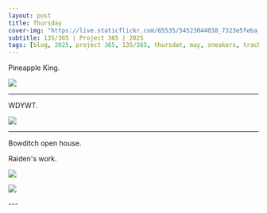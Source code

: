 ```yaml
---
layout: post
title: Thursday
cover-img: "https://live.staticflickr.com/65535/54523044038_7323e5feba_h.jpg"
subtitle: 135/365 | Project 365 | 2025
tags: [blog, 2025, project 365, 135/365, thursdat, may, sneakers, track meet]
---
```

<style>
  .intro-header.big-img {
    background-position:center; 
  }
</style>
Pineapple King.
<p class="post-img-wrap">
  <img src="https://live.staticflickr.com/65535/54523148240_cd1dca3dfb_h.jpg">
</p>

---

WDYWT.
<p class="post-img-wrap">
  <img src="https://live.staticflickr.com/65535/54523148095_f02571e657_h.jpg">
</p>

---

Bowditch open house.

Raiden's work.
<p class="post-img-wrap">
  <img src="https://live.staticflickr.com/65535/54523148305_2c5bb4d628_h.jpg">
</p>
<p class="post-img-wrap">
  <img src="https://live.staticflickr.com/65535/54521921652_2a1e1b4290_h.jpg">
</p>
---
